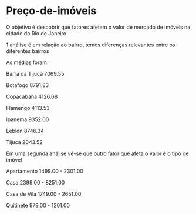 # Preço-de-imóveis

O objetivo é descobrir que fatores afetam o valor de mercado de imóveis na cidade do Rio de Janeiro


1 análise é em relação ao bairro, temos diferenças relevantes entre os diferentes bairros

As médias foram: 

Barra da Tijuca	7069.55

Botafogo	8791.83

Copacabana	4126.68

Flamengo	4113.53

Ipanema	9352.00

Leblon	8746.34

Tijuca	2043.52	

Em uma segunda análise vê-se que outro fator que afeta o valor é o tipo de imóvel

 Apartamento     1499.00 - 2301.00
 
 Casa            2399.00 - 8251.00
 
 Casa de Vila    1749.00 - 2651.00
 
 Quitinete        979.00 - 1201.00
